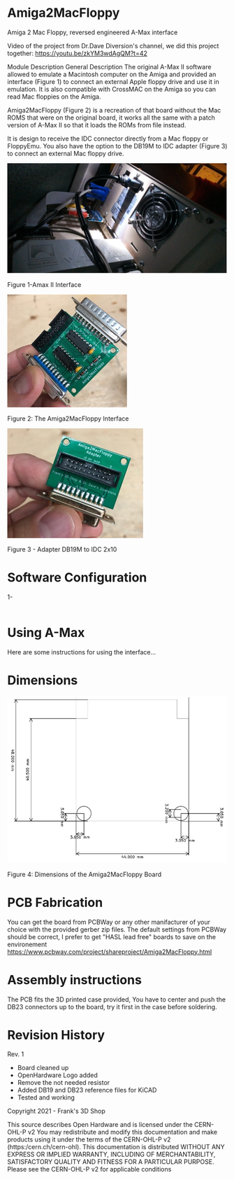 # Amiga2MacFloppy
Amiga 2 Mac Floppy, reversed engineered A-Max interface

Video of the project from Dr.Dave Diversion's channel, we did this project together:
https://youtu.be/zkYM3wdAgQM?t=42

Module Description
General Description
The original A-Max II software allowed to emulate a Macintosh computer on the Amiga and provided an interface (Figure 1) to connect an external Apple floppy drive and use it in emulation. It is also compatible with CrossMAC on the Amiga so you can read Mac floppies on the Amiga.

Amiga2MacFloppy (Figure 2) is a recreation of that board without the Mac ROMS that were on the original board, it works all the same with a patch version of A-Max II so that it loads the ROMs from file instead.

It is design to receive the IDC connector directly from a Mac floppy or FloppyEmu. You also have the option to the DB19M to IDC adapter (Figure 3) to connect an external Mac floppy drive.


![Figure 1-Amax II Interface](Rev.1/pictures/A-MaxII.jpg)

Figure 1-Amax II Interface


![Figure 2-Amiag2MacFloppy Interface](Rev.1/pictures/Amiga2MacFloppy.jpg)

Figure 2: The Amiga2MacFloppy Interface


![Figure 3-DB19M to IDC Adapter](Rev.1/pictures/Adapter_DB19M_to_IDC2x10.jpg)

Figure 3 - Adapter DB19M to IDC 2x10

# Software Configuration

1-	
 
# Using A-Max
Here are some instructions for using the interface…

# Dimensions
![Figure 4-Board dimension](Rev.1/pictures/BoardDimensions.png)

Figure 4: Dimensions of the Amiga2MacFloppy Board

# PCB Fabrication
You can get the board from PCBWay or any other manifacturer of your choice with the provided gerber zip files.
The default settings from PCBWay should be correct, I prefer to get "HASL lead free" boards to save on the environement https://www.pcbway.com/project/shareproject/Amiga2MacFloppy.html

# Assembly instructions
The PCB fits the 3D printed case provided, You have to center and push the DB23 connectors up to the board, try it first in the case before soldering.

# Revision History
Rev. 1
* Board cleaned up
* OpenHardware Logo added
* Remove the not needed resistor
* Added DB19 and DB23 reference files for KiCAD
* Tested and working

Copyright 2021 - Frank's 3D Shop

This source describes Open Hardware and is licensed under the CERN-OHL-P
v2
You may redistribute and modify this documentation and make products
using it under the terms of the CERN-OHL-P v2 (https:/cern.ch/cern-ohl).
This documentation is distributed WITHOUT ANY EXPRESS OR IMPLIED
WARRANTY, INCLUDING OF MERCHANTABILITY, SATISFACTORY QUALITY
AND FITNESS FOR A PARTICULAR PURPOSE. Please see the CERN-OHL-P v2
for applicable conditions
